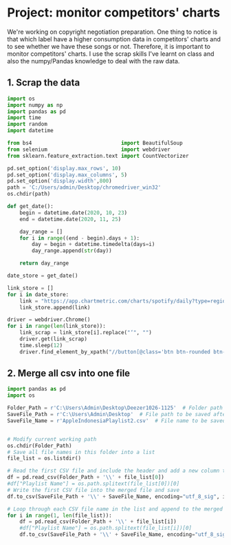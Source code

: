 # Project: monitor competitors' charts
We're working on copyright negotiation preparation. One thing to notice is that which label have a higher consumption data in competitors' charts and to see whether we have these songs or not. Therefore, it is important to monitor competitors' charts. I use the scrap skills I've learnt on class and also the numpy/Pandas knowledge to deal with the raw data.

## 1. Scrap the data
```python
import os
import numpy as np
import pandas as pd
import time
import random
import datetime

from bs4                             import BeautifulSoup
from selenium                        import webdriver
from sklearn.feature_extraction.text import CountVectorizer

pd.set_option('display.max_rows', 10)
pd.set_option('display.max_columns', 5)
pd.set_option('display.width',800)
path = 'C:/Users/admin/Desktop/chromedriver_win32'
os.chdir(path)

def get_date():
    begin = datetime.date(2020, 10, 23)
    end = datetime.date(2020, 11, 25)

    day_range = []
    for i in range((end - begin).days + 1):
        day = begin + datetime.timedelta(days=i)
        day_range.append(str(day))

    return day_range

date_store = get_date()

link_store = []
for i in date_store:
    link = "https://app.chartmetric.com/charts/spotify/daily?type=regional&region=id&date=" + i
    link_store.append(link)

driver = webdriver.Chrome()
for i in range(len(link_store)):
    link_scrap = link_store[i].replace("‘", "")
    driver.get(link_scrap)
    time.sleep(12)
    driver.find_element_by_xpath("//button[@class='btn btn-rounded btn-purple']").click()
```

## 2. Merge all csv into one file
```python
import pandas as pd
import os

Folder_Path = r'C:\Users\Admin\Desktop\Deezer1026-1125'  # Folder path to be spliced, be careful not to include Chinese
SaveFile_Path = r'C:\Users\Admin\Desktop'  # File path to be saved after splicing
SaveFile_Name = r'AppleIndonesiaPlaylist2.csv'  # File name to be saved after merging


# Modify current working path
os.chdir(Folder_Path)
# Save all file names in this folder into a list
file_list = os.listdir()

# Read the first CSV file and include the header and add a new column to include the filename
df = pd.read_csv(Folder_Path + '\\' + file_list[0])
#df["Playlist Name"] = os.path.splitext(file_list[0])[0]
# Write the first CSV file into the merged file and save
df.to_csv(SaveFile_Path + '\\' + SaveFile_Name, encoding="utf_8_sig", index=False)

# Loop through each CSV file name in the list and append to the merged file
for i in range(1, len(file_list)):
    df = pd.read_csv(Folder_Path + '\\' + file_list[i])
    #df["Playlist Name"] = os.path.splitext(file_list[i])[0]
    df.to_csv(SaveFile_Path + '\\' + SaveFile_Name, encoding="utf_8_sig", index=False, header=False, mode='a+')
```


